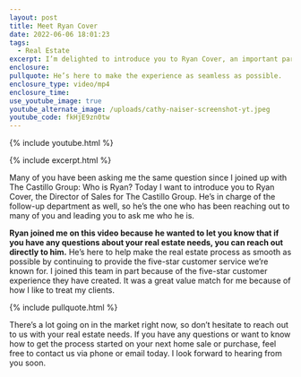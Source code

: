 ```yaml
---
layout: post
title: Meet Ryan Cover
date: 2022-06-06 18:01:23
tags:
  - Real Estate
excerpt: I’m delighted to introduce you to Ryan Cover, an important part of our team.
enclosure:
pullquote: He’s here to make the experience as seamless as possible.
enclosure_type: video/mp4
enclosure_time:
use_youtube_image: true
youtube_alternate_image: /uploads/cathy-naiser-screenshot-yt.jpeg
youtube_code: fkHjE9zn0tw
---
```

{% include youtube.html %}

{% include excerpt.html %}

Many of you have been asking me the same question since I joined up with The Castillo Group: Who is Ryan? Today I want to introduce you to Ryan Cover, the Director of Sales for The Castillo Group. He’s in charge of the follow-up department as well, so he’s the one who has been reaching out to many of you and leading you to ask me who he is.

**Ryan joined me on this video because he wanted to let you know that if you have any questions about your real estate needs, you can reach out directly to him.** He’s here to help make the real estate process as smooth as possible by continuing to provide the five-star customer service we’re known for. I joined this team in part because of the five-star customer experience they have created. It was a great value match for me because of how I like to treat my clients.

{% include pullquote.html %}

There’s a lot going on in the market right now, so don’t hesitate to reach out to us with your real estate needs. If you have any questions or want to know how to get the process started on your next home sale or purchase, feel free to contact us via phone or email today. I look forward to hearing from you soon.
